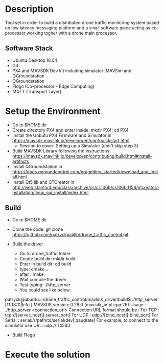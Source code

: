 # Description
Tool set in order to build a distributed drone traffic monitoring system based on low latency messaging platform and a small software piece acting as co-processor working togher with a drone main processor.

## Software Stack
 - Ubuntu Desktop 18.04
 - Git
 - PX4 and MAVSDK Dev kit including simulator jMAVSim and QGroundstation
 - QGroundstation
 - Flogo (Co-processor - Edge Computing)
 - MQTT (Transport Layer)

# Setup the Environment
 - Go to $HOME dir
 - Create directory PX4 and enter inside: mkdir PX4; cd PX4
 - Install the Unbutu PX4 Firmware and Simulator in https://mavsdk.mavlink.io/develop/en/cpp/quickstart.html. 
   - Session to cover: Setting up a Simulator (don't skip step 3)
 - Build MAVSDK Library following the instructions: https://mavsdk.mavlink.io/develop/en/contributing/build.html#install-artifacts
 - Install QGroundstation in https://docs.qgroundcontrol.com/en/getting_started/download_and_install.html
 - Install Qt5 lib and QTCreator in http://web.stanford.edu/class/archive/cs/cs106b/cs106b.1154/qtcreator/installation/linux_gui_install/index.html
 
## Build 

- Go to $HOME dir
- Clone the code: git clone https://github.com/patryckpabllo/drone_traffic_control.git

- Build the driver
  - Go to drone_traffic folder
  - Create build dir: mkdir build
  - Enter in build dir: cd build
  - type: cmake ..
  - after : make
  - Wait compile the driver 
  - Test typing: ./http_server
  - You could see like below:

patryck@ubuntu:~/drone_traffic_control/mavlink_driver/build$ ./http_server 
[11:18:11|Info ] MAVSDK version: 0.28.0 (mavsdk_impl.cpp:26)
Usage : ./http_server <connection_url>
Connection URL format should be :
 For TCP : tcp://[server_host][:server_port]
 For UDP : udp://[bind_host][:bind_port]
 For Serial : serial:///path/to/serial/dev[:baudrate]
For example, to connect to the simulator use URL: udp://:14540

- Build Flogo



# Execute the solution
